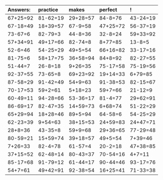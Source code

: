| Answers: | practice | makes | perfect | ! |
| :--- | :--- | :--- | :--- | :--- |
| 67+25=92 | 81-62=19 | 29+28=57 | 84-8=76 | 43-24=19 | 
| 67-18=49 | 18+39=57 | 67-9=58 | 47+25=72 | 56-37=19 | 
| 73-67=6 | 82-79=3 | 44-8=36 | 32-8=24 | 59+33=92 | 
| 57+34=91 | 49+17=66 | 82-74=8 | 8+77=85 | 13-8=5 | 
| 52-6=46 | 54-25=29 | 49+5=54 | 66+16=82 | 33-17=16 | 
| 81-75=6 | 58+17=75 | 36+58=94 | 84+8=92 | 82-27=55 | 
| 51-44=7 | 26-8=18 | 9+26=35 | 75-17=58 | 75-19=56 | 
| 92-37=55 | 73-65=8 | 69+23=92 | 19+14=33 | 6+79=85 | 
| 87-58=29 | 91-42=49 | 54+9=63 | 91-38=53 | 82-15=67 | 
| 70-17=53 | 59+2=61 | 5+18=23 | 59+7=66 | 21-12=9 | 
| 60-49=11 | 94-28=66 | 53-36=17 | 81-4=77 | 29+62=91 | 
| 86-69=17 | 82-47=35 | 14+59=73 | 6+68=74 | 51-22=29 | 
| 65+29=94 | 18+28=46 | 89+5=94 | 64-58=6 | 54-25=29 | 
| 62-23=39 | 9+54=63 | 38+15=53 | 24+59=83 | 24+47=71 | 
| 28+8=36 | 43-35=8 | 59+9=68 | 29+36=65 | 77-29=48 | 
| 80-59=21 | 15+59=74 | 39+18=57 | 49+5=54 | 7+39=46 | 
| 7+26=33 | 82-4=78 | 61-57=4 | 20-2=18 | 47+38=85 | 
| 37+15=52 | 62-48=14 | 80-43=37 | 70-54=16 | 4+7=11 | 
| 85-17=68 | 91-79=12 | 61-44=17 | 90-44=46 | 93-17=76 | 
| 54+7=61 | 49+42=91 | 92-38=54 | 16+25=41 | 71-33=38 | 
